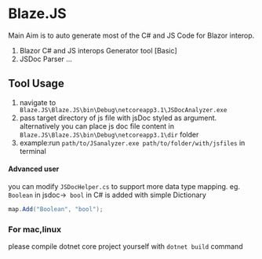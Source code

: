 # Blaze.JS
Main Aim is to auto generate most of the C# and JS Code for Blazor interop.
 1. Blazor C# and JS interops Generator tool [Basic]
 2. JSDoc Parser ...
 
 ## Tool Usage
 1. navigate to ``` Blaze.JS\Blaze.JS\bin\Debug\netcoreapp3.1\JSDocAnalyzer.exe```
 2. pass target directory of js file with jsDoc styled as argument.
 alternatively you can place js doc file content in ```Blaze.JS\Blaze.JS\bin\Debug\netcoreapp3.1\dir``` folder
 3. example:run ``` path/to/JSanalyzer.exe path/to/folder/with/jsfiles ``` in terminal
 
 #### Advanced user
 
 you can modify ```JSDocHelper.cs``` to support more data type mapping.
 eg. ``` Boolean``` in jsdoc->``` bool``` in C# is added with simple Dictionary 
 ```c# 
 map.Add("Boolean", "bool");
```
 
 ### For mac,linux
 please compile dotnet core project yourself with ```dotnet build``` command 
 
